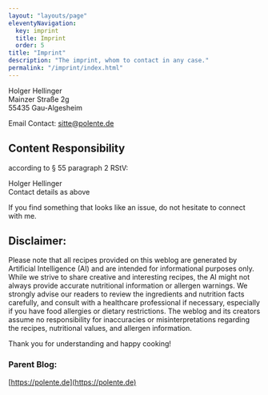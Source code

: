 ```yaml
---
layout: "layouts/page"
eleventyNavigation:
  key: imprint
  title: Imprint
  order: 5
title: "Imprint"
description: "The imprint, whom to contact in any case."
permalink: "/imprint/index.html"
---
```


Holger Hellinger\
Mainzer Straße 2g\
55435 Gau-Algesheim

Email Contact:
[sitte@polente.de](mailto:sitte@polente.de)

## Content Responsibility

according to § 55 paragraph 2 RStV:

Holger Hellinger\
Contact details as above

If you find something that looks like an issue, do not hesitate to connect with me.

## Disclaimer:

Please note that all recipes provided on this weblog are generated by Artificial Intelligence (AI) and are intended for informational purposes only. While we strive to share creative and interesting recipes, the AI might not always provide accurate nutritional information or allergen warnings. We strongly advise our readers to review the ingredients and nutrition facts carefully, and consult with a healthcare professional if necessary, especially if you have food allergies or dietary restrictions. The weblog and its creators assume no responsibility for inaccuracies or misinterpretations regarding the recipes, nutritional values, and allergen information.

Thank you for understanding and happy cooking!

### Parent Blog:

[https://polente.de](https://polente.de)